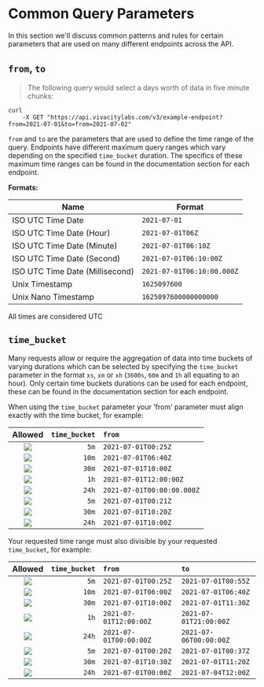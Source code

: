 # Common Query Parameters

In this section we'll discuss common patterns and rules for certain parameters that are used on many different endpoints across the API.

## `from`, `to`

> The following query would select a days worth of data in five minute chunks:

```shell
curl
    -X GET "https://api.vivacitylabs.com/v3/example-endpoint?from=2021-07-01&to=from=2021-07-02"
```

`from` and `to` are the parameters that are used to define the time range of the query. Endpoints have different maximum query ranges which vary depending on the specified `time_bucket` duration. The specifics of these maximum time ranges can be found in the documentation section for each endpoint.

**Formats:**

| Name                            | Format                     |
| ------------------------------- | -------------------------- |
| ISO UTC Time Date               | `2021-07-01`               |
| ISO UTC Time Date (Hour)        | `2021-07-01T06Z`           |
| ISO UTC Time Date (Minute)      | `2021-07-01T06:10Z`        |
| ISO UTC Time Date (Second)      | `2021-07-01T06:10:00Z`     |
| ISO UTC Time Date (Millisecond) | `2021-07-01T06:10:00.000Z` |
| Unix Timestamp                  | `1625097600`               |
| Unix Nano Timestamp             | `1625097600000000000`      |

<aside class="notice">
All times are considered UTC
</aside>

## `time_bucket`

Many requests allow or require the aggregation of data into time buckets of varying durations which can be selected by specifying the `time_bucket` parameter in the format `xs`, `xm` or `xh` (`3600s`, `60m` and `1h` all equating to an hour). Only certain time buckets durations can be used for each endpoint, these can be found in the documentation section for each endpoint.

When using the `time_bucket` parameter your 'from' parameter must align exactly with the time bucket, for example:

|                      Allowed                       | `time_bucket` | `from`                     |
| :------------------------------------------------: | ------------: | :------------------------- |
|  <img src="slate/img/correct.png" class="emoji"/>  |          `5m` | `2021-07-01T00:25Z`        |
|  <img src="slate/img/correct.png" class="emoji"/>  |         `10m` | `2021-07-01T06:40Z`        |
|  <img src="slate/img/correct.png" class="emoji"/>  |         `30m` | `2021-07-01T10:00Z`        |
|  <img src="slate/img/correct.png" class="emoji"/>  |          `1h` | `2021-07-01T12:00:00Z`     |
|  <img src="slate/img/correct.png" class="emoji"/>  |         `24h` | `2021-07-01T00:00:00.000Z` |
| <img src="slate/img/incorrect.png" class="emoji"/> |          `5m` | `2021-07-01T00:21Z`        |
| <img src="slate/img/incorrect.png" class="emoji"/> |         `30m` | `2021-07-01T10:20Z`        |
| <img src="slate/img/incorrect.png" class="emoji"/> |         `24h` | `2021-07-01T10:00Z`        |

Your requested time range must also divisible by your requested `time_bucket`, for example:

|                      Allowed                       | `time_bucket` | `from`                 | `to`                   |
| :------------------------------------------------: | ------------: | :--------------------- | :--------------------- |
|  <img src="slate/img/correct.png" class="emoji"/>  |          `5m` | `2021-07-01T00:25Z`    | `2021-07-01T00:55Z`    |
|  <img src="slate/img/correct.png" class="emoji"/>  |         `10m` | `2021-07-01T06:00Z`    | `2021-07-01T06:40Z`    |
|  <img src="slate/img/correct.png" class="emoji"/>  |         `30m` | `2021-07-01T10:00Z`    | `2021-07-01T11:30Z`    |
|  <img src="slate/img/correct.png" class="emoji"/>  |          `1h` | `2021-07-01T12:00:00Z` | `2021-07-01T21:00:00Z` |
|  <img src="slate/img/correct.png" class="emoji"/>  |         `24h` | `2021-07-01T00:00:00Z` | `2021-07-06T00:00:00Z` |
| <img src="slate/img/incorrect.png" class="emoji"/> |          `5m` | `2021-07-01T00:20Z`    | `2021-07-01T00:37Z`    |
| <img src="slate/img/incorrect.png" class="emoji"/> |         `30m` | `2021-07-01T10:30Z`    | `2021-07-01T11:20Z`    |
| <img src="slate/img/incorrect.png" class="emoji"/> |         `24h` | `2021-07-01T00:00Z`    | `2021-07-04T12:00Z`    |

